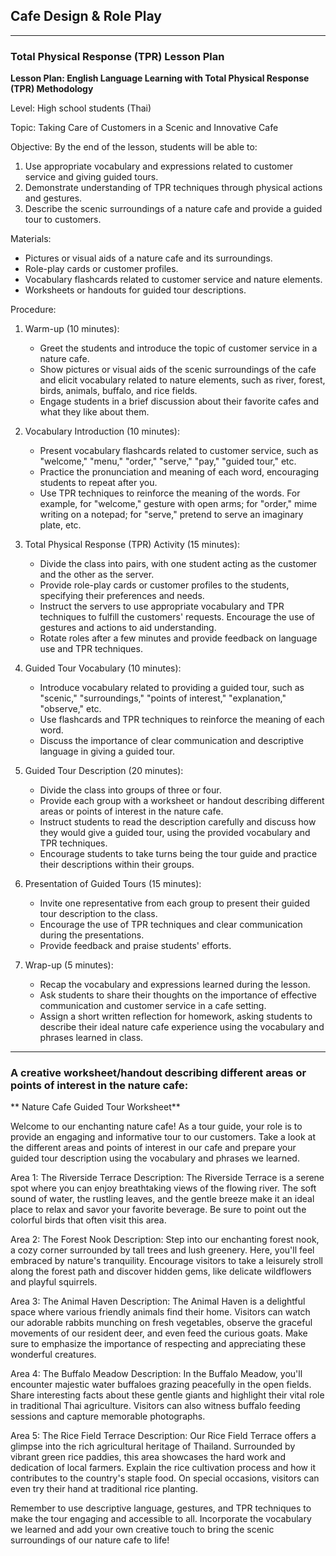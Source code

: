 ## Cafe Design & Role Play 

---
### Total Physical Response (TPR) Lesson Plan

**Lesson Plan: English Language Learning with Total Physical Response (TPR) Methodology** 

Level: High school students (Thai)

Topic: Taking Care of Customers in a Scenic and Innovative Cafe

Objective: By the end of the lesson, students will be able to:

1. Use appropriate vocabulary and expressions related to customer service and giving guided tours.
2. Demonstrate understanding of TPR techniques through physical actions and gestures.
3. Describe the scenic surroundings of a nature cafe and provide a guided tour to customers.

Materials:

* Pictures or visual aids of a nature cafe and its surroundings.
* Role-play cards or customer profiles.
* Vocabulary flashcards related to customer service and nature elements.
* Worksheets or handouts for guided tour descriptions.

Procedure:

1. Warm-up (10 minutes):
    
    * Greet the students and introduce the topic of customer service in a nature cafe.
    * Show pictures or visual aids of the scenic surroundings of the cafe and elicit vocabulary related to nature elements, such as river, forest, birds, animals, buffalo, and rice fields.
    * Engage students in a brief discussion about their favorite cafes and what they like about them.
2. Vocabulary Introduction (10 minutes):
    
    * Present vocabulary flashcards related to customer service, such as "welcome," "menu," "order," "serve," "pay," "guided tour," etc.
    * Practice the pronunciation and meaning of each word, encouraging students to repeat after you.
    * Use TPR techniques to reinforce the meaning of the words. For example, for "welcome," gesture with open arms; for "order," mime writing on a notepad; for "serve," pretend to serve an imaginary plate, etc.
3. Total Physical Response (TPR) Activity (15 minutes):
    
    * Divide the class into pairs, with one student acting as the customer and the other as the server.
    * Provide role-play cards or customer profiles to the students, specifying their preferences and needs.
    * Instruct the servers to use appropriate vocabulary and TPR techniques to fulfill the customers' requests. Encourage the use of gestures and actions to aid understanding.
    * Rotate roles after a few minutes and provide feedback on language use and TPR techniques.
4. Guided Tour Vocabulary (10 minutes):
    
    * Introduce vocabulary related to providing a guided tour, such as "scenic," "surroundings," "points of interest," "explanation," "observe," etc.
    * Use flashcards and TPR techniques to reinforce the meaning of each word.
    * Discuss the importance of clear communication and descriptive language in giving a guided tour.
5. Guided Tour Description (20 minutes):
    
    * Divide the class into groups of three or four.
    * Provide each group with a worksheet or handout describing different areas or points of interest in the nature cafe.
    * Instruct students to read the description carefully and discuss how they would give a guided tour, using the provided vocabulary and TPR techniques.
    * Encourage students to take turns being the tour guide and practice their descriptions within their groups.
6. Presentation of Guided Tours (15 minutes):
    
    * Invite one representative from each group to present their guided tour description to the class.
    * Encourage the use of TPR techniques and clear communication during the presentations.
    * Provide feedback and praise students' efforts.
7. Wrap-up (5 minutes):
    
    * Recap the vocabulary and expressions learned during the lesson.
    * Ask students to share their thoughts on the importance of effective communication and customer service in a cafe setting.
    * Assign a short written reflection for homework, asking students to describe their ideal nature cafe experience using the vocabulary and phrases learned in class.

---
### A creative worksheet/handout describing different areas or points of interest in the nature cafe:

** Nature Cafe Guided Tour Worksheet** 

Welcome to our enchanting nature cafe! As a tour guide, your role is to provide an engaging and informative tour to our customers. Take a look at the different areas and points of interest in our cafe and prepare your guided tour description using the vocabulary and phrases we learned.

Area 1: The Riverside Terrace Description: The Riverside Terrace is a serene spot where you can enjoy breathtaking views of the flowing river. The soft sound of water, the rustling leaves, and the gentle breeze make it an ideal place to relax and savor your favorite beverage. Be sure to point out the colorful birds that often visit this area.

Area 2: The Forest Nook Description: Step into our enchanting forest nook, a cozy corner surrounded by tall trees and lush greenery. Here, you'll feel embraced by nature's tranquility. Encourage visitors to take a leisurely stroll along the forest path and discover hidden gems, like delicate wildflowers and playful squirrels.

Area 3: The Animal Haven Description: The Animal Haven is a delightful space where various friendly animals find their home. Visitors can watch our adorable rabbits munching on fresh vegetables, observe the graceful movements of our resident deer, and even feed the curious goats. Make sure to emphasize the importance of respecting and appreciating these wonderful creatures.

Area 4: The Buffalo Meadow Description: In the Buffalo Meadow, you'll encounter majestic water buffaloes grazing peacefully in the open fields. Share interesting facts about these gentle giants and highlight their vital role in traditional Thai agriculture. Visitors can also witness buffalo feeding sessions and capture memorable photographs.

Area 5: The Rice Field Terrace Description: Our Rice Field Terrace offers a glimpse into the rich agricultural heritage of Thailand. Surrounded by vibrant green rice paddies, this area showcases the hard work and dedication of local farmers. Explain the rice cultivation process and how it contributes to the country's staple food. On special occasions, visitors can even try their hand at traditional rice planting.

Remember to use descriptive language, gestures, and TPR techniques to make the tour engaging and accessible to all. Incorporate the vocabulary we learned and add your own creative touch to bring the scenic surroundings of our nature cafe to life!

